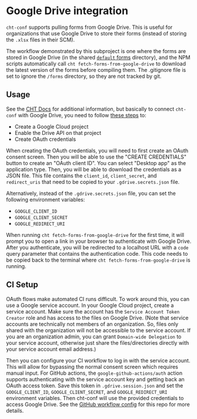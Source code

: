 # Google Drive integration

`cht-conf` supports pulling forms from Google Drive. This is useful for organizations that use Google Drive to store their forms (instead of storing the `.xlsx` files in their SCM).

The workflow demonstrated by this subproject is one where the forms are stored in Google Drive (in the shared [`default` forms](https://drive.google.com/drive/folders/1g5r430ek-uF7YP8kRvtvMc_pNx8xtbFM?usp=drive_link) directory), and the NPM scripts automatically call `cht fetch-forms-from-google-drive` to download the latest version of the forms before compiling them. The .gitignore file is set to ignore the `/forms` directory, so they are not tracked by git.

## Usage

See the [CHT Docs](https://docs.communityhealthtoolkit.org/apps/guides/forms/google-drive/) for additional information, but basically to connect `cht-conf` with Google Drive, you need to follow [these steps](https://developers.google.com/drive/activity/v2/guides/project) to:

- Create a Google Cloud project
- Enable the Drive API on that project
- Create OAuth credentials

When creating the OAuth credentials, you will need to first create an OAuth consent screen. Then you will be able to use the "CREATE CREDENTIALS" button to create an "OAuth client ID". You can select "Desktop app" as the application type. Then, you will be able to download the credentials as a JSON file. This file contains the `client_id`, `client_secret`, and `redirect_uris` that need to be copied to your `.gdrive.secrets.json` file.

Alternatively, instead of the `.gdrive.secrets.json` file, you can set the following environment variables:

- `GOOGLE_CLIENT_ID` 
- `GOOGLE_CLIENT_SECRET`
- `GOOGLE_REDIRECT_URI`

When running `cht fetch-forms-from-google-drive` for the first time, it will prompt you to open a link in your browser to authenticate with Google Drive. After you authenticate, you will be redirected to a localhost URL with a `code` query parameter that contains the authentication code. This code needs to be copied back to the terminal where `cht fetch-forms-from-google-drive` is running.

## CI Setup

OAuth flows make automated CI runs difficult. To work around this, you can use a Google service account. In your Google Cloud project, create a service account. Make sure the account has the `Service Account Token Creator` role and has access to the files on Google Drive. (Note that service accounts are technically not members of an organization. So, files only shared with the organization will not be accessible to the service account. If you are an organization admin, you can grant `Domain-wide Delegation` to your service account, otherwise just share the files/directories directly with your service account email address.) 

Then you can configure your CI workflow to log in with the service account. This will allow for bypassing the normal consent screen which requires manual input. For GitHub actions, the `google-github-actions/auth` action supports authenticating with the service account key and getting back an OAuth access token. Save this token in `.gdrive.session.json` and set the `GOOGLE_CLIENT_ID`, `GOOGLE_CLIENT_SECRET`, and `GOOGLE_REDIRECT_URI` environment variables. Then cht-conf will use the provided credentials to access Google Drive. See the [GitHub workflow config](../.github/workflows/build.yml) for this repo for more details.
